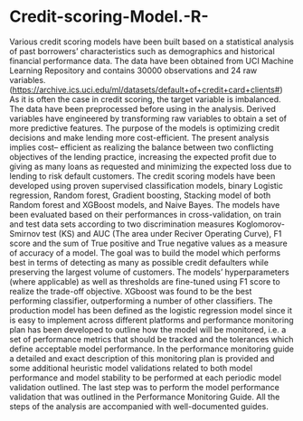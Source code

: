 # Credit-scoring-Model.-R-

Various credit scoring models have been built based on a statistical analysis of past borrowers’ characteristics such as demographics and historical financial performance data. The data have been obtained from UCI Machine Learning Repository and contains 30000 observations and 24 raw variables. (https://archive.ics.uci.edu/ml/datasets/default+of+credit+card+clients#) As it is often the case in credit scoring, the target variable is imbalanced. The data have been preprocessed before using in the analysis. Derived variables have engineered by transforming raw variables to obtain a set of more predictive features. The purpose of the models is optimizing credit decisions and make lending more cost-efficient. The present analysis implies cost– efficient as realizing the balance between two conflicting objectives of the lending practice, increasing the expected profit due to giving as many loans as requested and minimizing the expected loss due to lending to risk default customers. The credit scoring models have been developed using proven supervised classification models, binary Logistic regression, Random forest, Gradient boosting, Stacking model of both Random forest and XGBoost models, and Naive Bayes. The models have been evaluated based on their performances in cross-validation, on train and test data sets according to two discrimination measures Koglomorov-Smirnov test (KS) and AUC (The area under Reciver Operating Curve), F1 score and the sum of True positive and True negative values as a measure of accuracy of a model. The goal was to build the model which performs best in terms of detecting as many as possible credit defaulters while preserving the largest volume of customers. The models’ hyperparameters (where applicable) as well as thresholds are fine-tuned using F1 score to realize the trade-off objective. XGboost was found to be the best performing classifier, outperforming a number of other classifiers. 
The production model has been defined as the logistic regression model since it is easy to implement across different platforms and performance monitoring plan has been developed to outline how the model will be monitored, i.e. a set of performance metrics that should be tracked and the tolerances which define acceptable model performance. In the performance monitoring guide a detailed and exact description of this monitoring plan is provided and some additional heuristic model validations related to both model performance and model stability to be performed at each periodic model validation outlined.
The last step was  to perform the model performance validation that was outlined in the Performance Monitoring Guide. 
All the steps of the analysis are accompanied with well-documented guides. 
